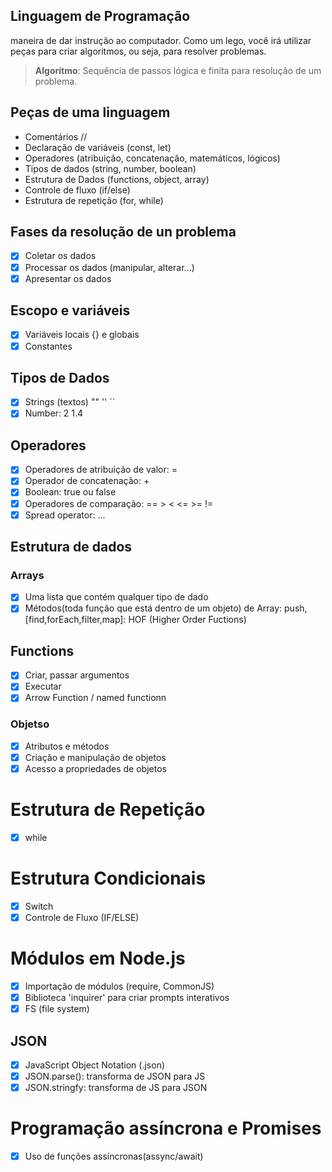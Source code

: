 ## Linguagem de Programação

  maneira de dar instrução ao computador.
  Como um lego, você irá utilizar peças para criar algoritmos, ou seja, para resolver problemas.

  >  **Algoritmo**: Sequência de passos lógica e finita para resolução de um problema.

## Peças de uma linguagem
- Comentários //
- Declaração de variáveis (const, let)
- Operadores (atribuição, concatenação, matemáticos, lógicos)
- Tipos de dados (string, number, boolean)
- Estrutura de Dados (functions, object, array)
- Controle de fluxo (if/else)
- Estrutura de repetição (for, while)

## Fases da resolução de un problema

- [x] Coletar os dados
- [x] Processar os dados (manipular, alterar...)
- [x] Apresentar os dados

## Escopo e variáveis

- [x] Variáveis locais {} e globais
- [x] Constantes

## Tipos de Dados

- [x] Strings (textos) "" '' ``
- [x] Number: 2 1.4

## Operadores

- [x] Operadores de atribuição de valor: =
- [x] Operador de concatenação: +
- [x] Boolean: true ou false
- [x] Operadores de comparação: == > < <= >= !=
- [x] Spread operator: ...

## Estrutura de dados

  ### Arrays
  - [x] Uma lista que contém qualquer tipo de dado
  - [x] Métodos(toda função que está dentro de um objeto) de Array: push, [find,forEach,filter,map]: HOF (Higher Order Fuctions)

  ## Functions
  - [x] Criar, passar argumentos
  - [x] Executar
  - [x] Arrow Function / named functionn

  ### Objetso
  - [x] Atributos e métodos
  - [x] Criação e manipulação de objetos
  - [x] Acesso a propriedades de objetos

  # Estrutura de Repetição
  - [x] while

  # Estrutura Condicionais

  - [x] Switch
  - [x] Controle de Fluxo (IF/ELSE)

  # Módulos em Node.js

  - [x] Importação de módulos (require, CommonJS)
  - [x] Biblioteca 'inquirer' para criar prompts interativos
  - [x] FS (file system)

  ## JSON 

  - [x] JavaScript Object Notation (.json)
  - [x] JSON.parse(): transforma de JSON para JS
  - [x] JSON.stringfy: transforma de JS para JSON

  # Programação assíncrona e Promises

  - [x] Uso de funções assíncronas(assync/await)